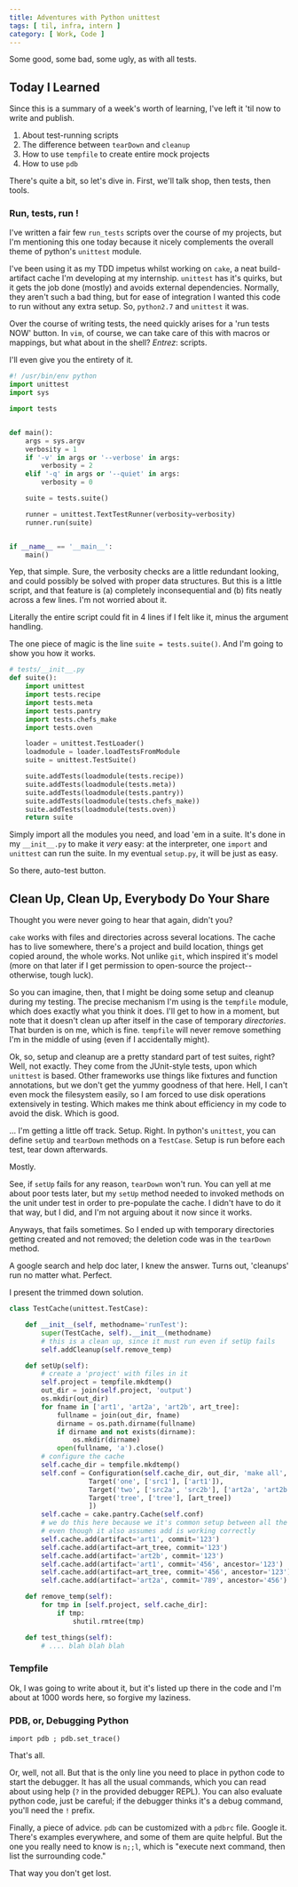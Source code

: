 ```yaml
---
title: Adventures with Python unittest
tags: [ til, infra, intern ]
category: [ Work, Code ]
---
```


Some good, some bad, some ugly, as with all tests.

## Today I Learned

Since this is a summary of a week's worth of learning, I've left it 'til now to
write and publish.

1. About test-running scripts
1. The difference between `tearDown` and `cleanup`
1. How to use `tempfile` to create entire mock projects
1. How to use `pdb`

There's quite a bit, so let's dive in. First, we'll talk shop, then tests, then
tools.

### Run, tests, run !

I've written a fair few `run_tests` scripts over the course of my projects, but
I'm mentioning this one today because it nicely complements the overall theme of
python's `unittest` module.

I've been using it as my TDD impetus whilst working on `cake`, a neat
build-artifact cache I'm developing at my internship. `unittest` has it's
quirks, but it gets the job done (mostly) and avoids external dependencies.
Normally, they aren't such a bad thing, but for ease of integration I wanted
this code to run without any extra setup. So, `python2.7` and `unittest` it was.

Over the course of writing tests, the need quickly arises for a 'run tests
NOW' button. In `vim`, of course, we can take care of this with macros or
mappings, but what about in the shell? _Entrez_: scripts.

I'll even give you the entirety of it.

```python
#! /usr/bin/env python
import unittest
import sys

import tests


def main():
    args = sys.argv
    verbosity = 1
    if '-v' in args or '--verbose' in args:
        verbosity = 2
    elif '-q' in args or '--quiet' in args:
        verbosity = 0

    suite = tests.suite()

    runner = unittest.TextTestRunner(verbosity=verbosity)
    runner.run(suite)


if __name__ == '__main__':
    main()
```

Yep, that simple. Sure, the verbosity checks are a little redundant looking, and
could possibly be solved with proper data structures. But this is a little
script, and that feature is (a) completely inconsequential and (b) fits neatly
across a few lines. I'm not worried about it.

Literally the entire script could fit in 4 lines if I felt like it, minus the
argument handling.

The one piece of magic is the line `suite = tests.suite()`. And I'm going to
show you how it works.

```python
# tests/__init__.py
def suite():
    import unittest
    import tests.recipe
    import tests.meta
    import tests.pantry
    import tests.chefs_make
    import tests.oven

    loader = unittest.TestLoader()
    loadmodule = loader.loadTestsFromModule
    suite = unittest.TestSuite()

    suite.addTests(loadmodule(tests.recipe))
    suite.addTests(loadmodule(tests.meta))
    suite.addTests(loadmodule(tests.pantry))
    suite.addTests(loadmodule(tests.chefs_make))
    suite.addTests(loadmodule(tests.oven))
    return suite
```

Simply import all the modules you need, and load 'em in a suite. It's
done in my `__init__.py` to make it *very* easy: at the interpreter, one
`import` and `unittest` can run the suite. In my eventual `setup.py`, it will be
just as easy.

So there, auto-test button.

## Clean Up, Clean Up, Everybody Do Your Share

Thought you were never going to hear that again, didn't you?

`cake` works with files and directories across several locations. The cache has
to live somewhere, there's a project and build location, things get copied
around, the whole works. Not unlike `git`, which inspired it's model (more on
that later if I get permission to open-source the project--otherwise, tough
luck).

So you can imagine, then, that I might be doing some setup and cleanup during my
testing. The precise mechanism I'm using is the `tempfile` module, which does
exactly what you think it does. I'll get to how in a moment, but note that it
doesn't clean up after itself in the case of temporary _directories_. That
burden is on me, which is fine. `tempfile` will never remove something I'm in
the middle of using (even if I accidentally might).

Ok, so, setup and cleanup are a pretty standard part of test suites, right?
Well, not exactly. They come from the JUnit-style tests, upon which `unittest`
is based. Other frameworks use things like fixtures and function annotations,
but we don't get the yummy goodness of that here. Hell, I can't even mock the
filesystem easily, so I am forced to use disk operations extensively in testing.
Which makes me think about efficiency in my code to avoid the disk. Which is
good.

... I'm getting a little off track. Setup. Right. In python's `unittest`, you
can define `setUp` and `tearDown` methods on a `TestCase`. Setup is run before
each test, tear down afterwards.

Mostly.

See, if `setUp` fails for any reason, `tearDown` won't run. You can yell at me
about poor tests later, but my `setUp` method needed to invoked methods on the
unit under test in order to pre-populate the cache. I didn't have to do it that
way, but I did, and I'm not arguing about it now since it works.

Anyways, that fails sometimes. So I ended up with temporary directories getting
created and not removed; the deletion code was in the `tearDown` method.

A google search and help doc later, I knew the answer. Turns out, 'cleanups' run
no matter what. Perfect.

I present the trimmed down solution.

```python
class TestCache(unittest.TestCase):

    def __init__(self, methodname='runTest'):
        super(TestCache, self).__init__(methodname)
        # this is a clean up, since it must run even if setUp fails
        self.addCleanup(self.remove_temp)

    def setUp(self):
        # create a 'project' with files in it
        self.project = tempfile.mkdtemp()
        out_dir = join(self.project, 'output')
        os.mkdir(out_dir)
        for fname in ['art1', 'art2a', 'art2b', art_tree]:
            fullname = join(out_dir, fname)
            dirname = os.path.dirname(fullname)
            if dirname and not exists(dirname):
                os.mkdir(dirname)
            open(fullname, 'a').close()
        # configure the cache
        self.cache_dir = tempfile.mkdtemp()
        self.conf = Configuration(self.cache_dir, out_dir, 'make all', [
                    Target('one', ['src1'], ['art1']),
                    Target('two', ['src2a', 'src2b'], ['art2a', 'art2b']),
                    Target('tree', ['tree'], [art_tree])
                    ])
        self.cache = cake.pantry.Cache(self.conf)
        # we do this here because we it's common setup between all the tests,
        # even though it also assumes add is working correctly
        self.cache.add(artifact='art1', commit='123')
        self.cache.add(artifact=art_tree, commit='123')
        self.cache.add(artifact='art2b', commit='123')
        self.cache.add(artifact='art1', commit='456', ancestor='123')
        self.cache.add(artifact=art_tree, commit='456', ancestor='123')
        self.cache.add(artifact='art2a', commit='789', ancestor='456')

    def remove_temp(self):
        for tmp in [self.project, self.cache_dir]:
            if tmp:
                shutil.rmtree(tmp)

    def test_things(self):
        # .... blah blah blah
```

### Tempfile

Ok, I was going to write about it, but it's listed up there in the code and I'm
about at 1000 words here, so forgive my laziness.

### PDB, or, Debugging Python

`import pdb ; pdb.set_trace()`

That's all.

Or, well, not all. But that is the only line you need to place in python code to
start the debugger. It has all the usual commands, which you can read about
using help (`?` in the provided debugger REPL). You can also evaluate python
code, just be careful; if the debugger thinks it's a debug command, you'll need
the `!` prefix.

Finally, a piece of advice. `pdb` can be customized with a `pdbrc` file. Google
it. There's examples everywhere, and some of them are quite helpful. But the one
you really need to know is `n;;l`, which is "execute next command, then list the
surrounding code."

That way you don't get lost.
